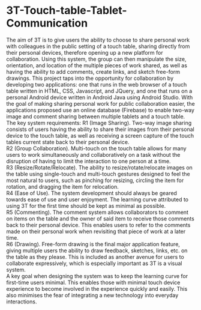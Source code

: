 # 3T-Touch-table-Tablet-Communication
The aim of 3T is to give
users the ability to choose to share personal work with colleagues in the public setting of a
touch table, sharing directly from their personal devices, therefore opening up a new platform
for collaboration. Using this system, the group can then manipulate the size, orientation,
and location of the multiple pieces of work shared, as well as having the ability to add
comments, create links, and sketch free-form drawings. This project taps into the opportunity
for collaboration by developing two applications: one that runs in the web browser of a
touch table written in HTML, CSS, Javascript, and JQuery, and one that runs on a personal
Android device written in Android Java using Android Studio. With the goal of making
sharing personal work for public collaboration easier, the applications proposed use an online
database (Firebase) to enable two-way image and comment sharing between multiple
tablets and a touch table.  
The key system requirements:
R1 (Image Sharing). Two-way image sharing consists of users having the ability to
share their images from their personal device to the touch table, as well as receiving a
screen capture of the touch tables current state back to their personal device.  
R2 (Group Collaboration). Multi-touch on the touch table allows for many users to
work simultaneously and collaboratively on a task without the disruption of having
to limit the interaction to one person at a time.  
R3 (Resize/Rotate/Relocate). The ability to resize/rotate/relocate images on the table
using single-touch and multi-touch gestures designed to feel the most natural to users,
such as pinching for resizing, circling the item for rotation, and dragging the item for
relocation.  
R4 (Ease of Use). The system development should always be geared towards ease of
use and user enjoyment. The learning curve attributed to using 3T for the first time
should be kept as minimal as possible.  
R5 (Commenting). The comment system allows collaborators to comment on items on
the table and the owner of said item to receive those comments back to their personal
device. This enables users to refer to the comments made on their personal work when
revisiting that piece of work at a later time.  
R6 (Drawing). Free-form drawing is the final major application feature, giving multiple
users the ability to draw feedback, sketches, links, etc. on the table as they please.
This is included as another avenue for users to collaborate expressively, which is especially
important as 3T is a visual system.  
A key goal when designing the system was to keep the learning curve for first-time users
minimal. This enables those with minimal touch device experience to become involved in
the experience quickly and easily. This also minimises the fear of integrating a new technology
into everyday interactions.
